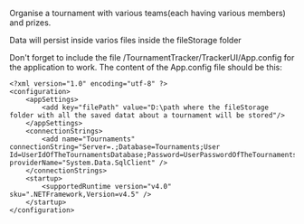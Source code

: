 Organise a tournament with various teams(each having various members) and prizes.

Data will persist inside varios files inside the fileStorage folder

Don't forget to include the file /TournamentTracker/TrackerUI/App.config for the application to work.
The content of the App.config file should be this:

```
<?xml version="1.0" encoding="utf-8" ?>
<configuration>
    <appSettings>
        <add key="filePath" value="D:\path where the fileStorage folder with all the saved datat about a tournament will be stored"/>
    </appSettings>
    <connectionStrings>
        <add name="Tournaments" connectionString="Server=.;Database=Tournaments;User Id=UserIdOfTheTournamentsDatabase;Password=UserPasswordOfTheTournamentsDatabase;" providerName="System.Data.SqlClient" />
    </connectionStrings>
    <startup> 
        <supportedRuntime version="v4.0" sku=".NETFramework,Version=v4.5" />
    </startup>   
</configuration>
```